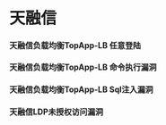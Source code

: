# 天融信

#### 天融信负载均衡TopApp-LB 任意登陆

#### 天融信负载均衡TopApp-LB 命令执行漏洞

#### 天融信负载均衡TopApp-LB Sql注入漏洞

#### 天融信LDP未授权访问漏洞




